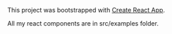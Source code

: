 This project was bootstrapped with [Create React App](https://github.com/facebookincubator/create-react-app).

All my react components are in src/examples folder.
